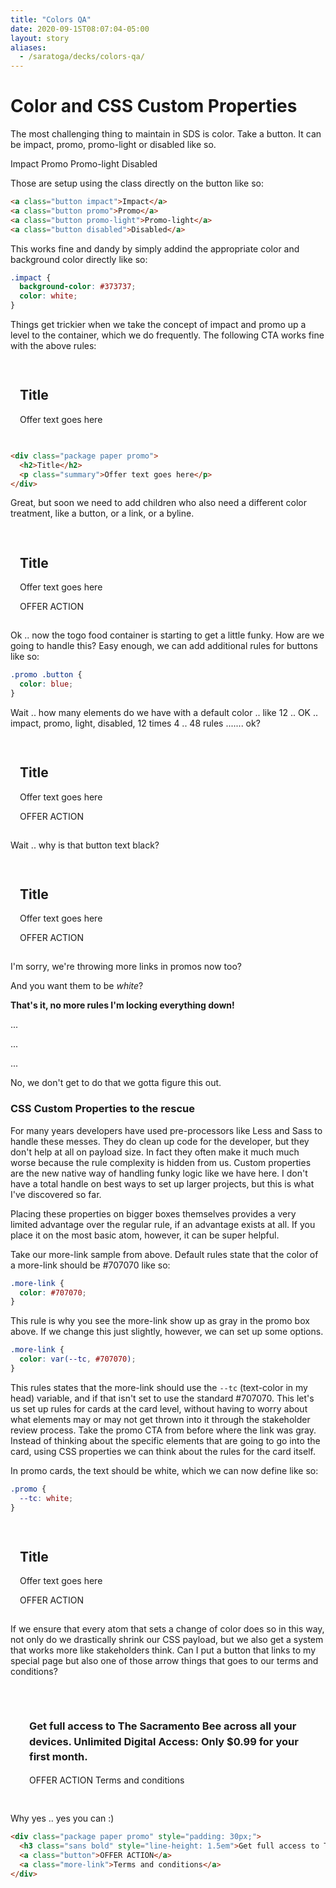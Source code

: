 ```yaml
---
title: "Colors QA"
date: 2020-09-15T08:07:04-05:00
layout: story
aliases: 
  - /saratoga/decks/colors-qa/
---
```


<style>
  .package {
    box-sizing: border-box;
    padding: 15px;
  }
</style>

# Color and CSS Custom Properties

The most challenging thing to maintain in SDS is color. Take a button. It can be impact, promo, promo-light or disabled like so.

<div class="buttons">
  <a class="button impact">Impact</a>
  <a class="button promo">Promo</a>
  <a class="button promo-light">Promo-light</a>
  <a class="button disabled">Disabled</a>
</div>

Those are setup using the class directly on the button like so:

```html
<a class="button impact">Impact</a>
<a class="button promo">Promo</a>
<a class="button promo-light">Promo-light</a>
<a class="button disabled">Disabled</a>
```

This works fine and dandy by simply addind the appropriate color and background color directly like so:

```css
.impact {
  background-color: #373737;
  color: white;
}
```

Things get trickier when we take the concept of impact and promo up a level to the container, which we do frequently. The following CTA works fine with the above rules:

<div class="package paper promo">
  <h2>Title</h2>
  <p class="summary">Offer text goes here</p>
</div>

```html
<div class="package paper promo">
  <h2>Title</h2>
  <p class="summary">Offer text goes here</p>
</div>
```

Great, but soon we need to add children who also need a different color treatment, like a button, or a link, or a byline.

<div class="package paper promo">
  <h2>Title</h2>
  <p class="summary">Offer text goes here</p>
  <a class="button">OFFER ACTION</a>
</div>

Ok .. now the togo food container is starting to get a little funky. How are we going to handle this? Easy enough, we can add additional rules for buttons like so:

```css
.promo .button {
  color: blue;
}
```

Wait .. how many elements do we have with a default color .. like 12 .. OK .. impact, promo, light, disabled, 12 times 4 .. 48 rules ....... ok?

<div class="package paper promo">
  <h2>Title</h2>
  <p class="summary">Offer text goes here</p>
  <a class="button" style="--bc: #222">OFFER ACTION</a>
</div>

Wait .. why is that button text black?

<div class="package paper promo">
  <h2>Title</h2>
  <p class="summary">Offer text goes here</p>
  <a class="more-link" style="--lc: #707070">OFFER ACTION</a>
</div>

I'm sorry, we're throwing more links in promos now too? 

And you want them to be *white*?

**That's it, no more rules I'm locking everything down!**

...

...

...

No, we don't get to do that we gotta figure this out.

### CSS Custom Properties to the rescue

For many years developers have used pre-processors like Less and Sass to handle these messes. They do clean up code for the developer, but they don't help at all on payload size. In fact they often make it much much worse because the rule complexity is hidden from us. Custom properties are the new native way of handling funky logic like we have here. I don't have a total handle on best ways to set up larger projects, but this is what I've discovered so far.

Placing these properties on bigger boxes themselves provides a very limited advantage over the regular rule, if an advantage exists at all. If you place it on the most basic atom, however, it can be super helpful.

Take our more-link sample from above. Default rules state that the color of a more-link should be #707070 like so:

```css
.more-link {
  color: #707070;
}
```

This rule is why you see the more-link show up as gray in the promo box above. If we change this just slightly, however, we can set up some options.

```css
.more-link {
  color: var(--tc, #707070);
}
```

This rules states that the more-link should use the `--tc` (text-color in my head) variable, and if that isn't set to use the standard #707070. This let's us set up rules for cards at the card level, without having to worry about what elements may or may not get thrown into it through the stakeholder review process. Take the promo CTA from before where the link was gray. Instead of thinking about the specific elements that are going to go into the card, using CSS properties we can think about the rules for the card itself. 

In promo cards, the text should be white, which we can now define like so:

```css
.promo {
  --tc: white;
}
```

<div class="package paper promo">
  <h2>Title</h2>
  <p class="summary">Offer text goes here</p>
  <a class="more-link">OFFER ACTION</a>
</div>

If we ensure that every atom that sets a change of color does so in this way, not only do we drastically shrink our CSS payload, but we also get a system that works more like stakeholders think. Can I put a button that links to my special page but also one of those arrow things that goes to our terms and conditions?

<div class="package paper promo" style="padding: 30px;">
  <h3 class="sans bold" style="line-height: 1.5em">Get full access to The Sacramento Bee across all your devices. Unlimited Digital Access: Only $0.99 for your first month.</h3>
  <a class="button">OFFER ACTION</a>
  <a class="more-link">Terms and conditions</a>
</div>

Why yes .. yes you can :)

```html
<div class="package paper promo" style="padding: 30px;">
  <h3 class="sans bold" style="line-height: 1.5em">Get full access to The Sacramento Bee across all your devices. Unlimited Digital Access: Only $0.99 for your first month.</h3>
  <a class="button">OFFER ACTION</a>
  <a class="more-link">Terms and conditions</a>
</div>
```

